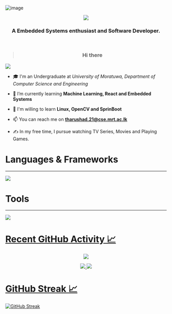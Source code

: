 ![image](https://github.com/TharushaDinujaya/TharushaDinujaya/blob/main/assets/back.jpg)

<p align="center">
   <a href="https://git.io/typing-svg" ><img src="https://readme-typing-svg.herokuapp.com?font=Ubuntu&weight=600&size=40&duration=3000&pause=1000&color=0DF712&center=true&width=435&height=100&lines=Hi+%F0%9F%91%8B%2C+I'm+Tharusha"/>
</a>
</p>
<h3 align="center">A Embedded Systems enthusiast and Software Developer.</h3>
<br/>

> <h3 align="center"> Hi there </h3>

![](https://komarev.com/ghpvc/?username=TharushaDinujaya&color=brightgreen)

- 🎓 I'm an Undergraduate at _University of Moratuwa, Department of Computer Science and Engineering_

- 🌱 I’m currently learning **Machine Learning, React and Embedded Systems**

- 🌱 I'm willing to learn **Linux, OpenCV and SprinBoot**

- 📫 You can reach me on **tharushad.21@cse.mrt.ac.lk**

- ✍️ In my free time, I pursue watching TV Series, Movies and Playing Games.

<p align="center">

<h1>Languages & Frameworks</h1>
<hr/>
<a href="https://skillicons.dev">
    <img src="https://skillicons.dev/icons?i=angular,arduino,c,cpp,cmake,css,dart,express,flask,flutter,git,html,java,js,nodejs,opencv,py,raspberrypi,react,regex,ros,tensorflow,ts&perline=10" />
</a>
<br/>

<h1>Tools</h1>
<hr/>
<a href="https://skillicons.dev">
    <img src="https://skillicons.dev/icons?i=anaconda,androidstudio,azure,bootstrap,debian,figma,github,gmail,idea,linkedin,linux,materialui,mongodb,mysql,npm,postman,pycharm,stackoverflow,ubuntu,vercel,vscode,windows&perline=10" />
<br/>

</p>

<h1> Recent GitHub Activity 📈</h1>

<p align="center"> <img src="http://github-profile-summary-cards.vercel.app/api/cards/profile-details?username=TharushaDinujaya&theme=github_dark"></p>

<p align="center">

<img src="http://github-profile-summary-cards.vercel.app/api/cards/most-commit-language?username=TharushaDinujaya&theme=github_dark">

<img src="http://github-profile-summary-cards.vercel.app/api/cards/stats?username=TharushaDinujaya&theme=github_dark">
</p>

<h1> GitHub Streak 📈</h1>
<p align="center>

[![GitHub Streak](https://streak-stats.demolab.com?user=TharushaDinujaya&theme=github-dark&date_format=j%20M%5B%20Y%5D&background=6%2C070B68F1%2C000000&stroke=0029EB&ring=1DD8EB&sideLabels=12EBDB&dates=0F69EB&border=000000)](https://git.io/streak-stats)

</p>
